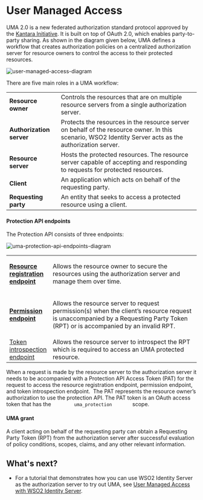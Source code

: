 # User Managed Access

UMA 2.0 is a new federated authorization standard protocol approved by
the [Kantara Initiative](https://kantarainitiative.org/). It is built
on top of OAuth 2.0, which enables party-to-party sharing. As shown in
the diagram given below, UMA defines a workflow that creates
authorization policies on a centralized authorization server for
resource owners to control the access to their protected resources.

  

![user-managed-access-diagram]( ../../assets/img/using-wso2-identity-server/user-managed-access-diagram.png) 

There are five main roles in a UMA workflow:

|                          |                                                                                                                                                         |
|--------------------------|---------------------------------------------------------------------------------------------------------------------------------------------------------|
| **Resource owner**       | Controls the resources that are on multiple resource servers from a single authorization server.                                                        |
| **Authorization server** | Protects the resources in the resource server on behalf of the resource owner. In this scenario, WSO2 Identity Server acts as the authorization server. |
| **Resource server**      | Hosts the protected resources. The resource server capable of accepting and responding to requests for protected resources.                             |
| **Client**               | An application which acts on behalf of the requesting party.                                                                                            |
| **Requesting party**     | An entity that seeks to access a protected resource using a client.                                                                                     |

#### Protection API endpoints

The Protection API consists of three endpoints:

![uma-protection-api-endpoints-diagram]( ../../assets/img/using-wso2-identity-server/uma-protection-api-endpoints-diagram.png) 

<table>
<colgroup>
<col style="width: 18%" />
<col style="width: 81%" />
</colgroup>
<tbody>
<tr class="odd">
<td><strong><a href="../../learn/user-managed-access-endpoints#resource-registration-endpoint">Resource registration endpoint</a></strong></td>
<td><p>Allows the resource owner to secure the resources using the authorization server and manage them over time.</p></td>
</tr>
<tr class="even">
<td><strong><a href="../../learn/user-managed-access-endpoints#permission-endpoint">Permission endpoint</a></strong></td>
<td><p>Allows the resource server to request permission(s) when the client’s resource request is unaccompanied by a Requesting Party Token (RPT) or is accompanied by an invalid RPT.</p></td>
</tr>
<tr class="odd">
<td><a href="../../learn/invoke-the-oauth-introspection-endpoint">Token introspection endpoint</a></td>
<td>Allows the resource server to introspect the RPT which is required to access an UMA protected resource.</td>
</tr>
</tbody>
</table>

When a request is made by the resource server to the authorization
server it needs to be accompanied with a Protection API Access Token
(PAT) for the request to access the resource registration endpoint,
permission endpoint, and token introspection endpoint.  The PAT
represents the resource owner’s authorization to use the protection API.
The PAT token is an OAuth access token that has the
`         uma_protection        ` scope.

#### UMA grant

A client acting on behalf of the requesting party can obtain a
Requesting Party Token (RPT) from the authorization server after
successful evaluation of policy conditions, scopes, claims, and any
other relevant information.

## What's next?

-   For a tutorial that demonstrates how you can use WSO2 Identity
    Server as the authorization server to try out UMA, see [User Managed
    Access with WSO2 Identity
    Server](../../learn/user-managed-access-with-wso2-identity-server).

  
